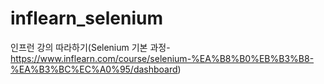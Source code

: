 # inflearn_selenium
인프런 강의 따라하기(Selenium 기본 과정-https://www.inflearn.com/course/selenium-%EA%B8%B0%EB%B3%B8-%EA%B3%BC%EC%A0%95/dashboard)
